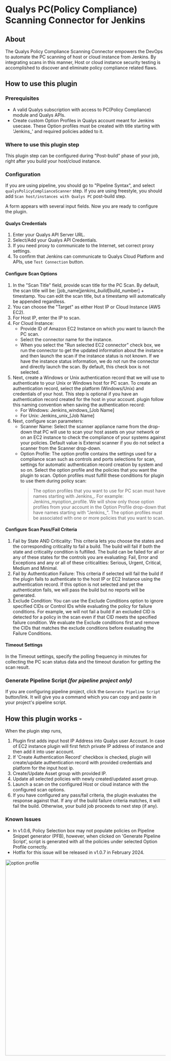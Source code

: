 # Qualys PC(Policy Compliance) Scanning Connector for Jenkins

## About

The Qualys Policy Compliance Scanning Connector empowers the DevOps to automate the PC scanning of host or cloud instance from Jenkins. By integrating scans in this manner, Host or cloud instance security testing is accomplished to discover and eliminate policy compliance related flaws.

## How to use this plugin

### Prerequisites

* A valid Qualys subscription with access to PC(Policy Compliance) module and Qualys APIs.
* Create custom Option Profiles in Qualys account meant for Jenkins usecase. These Option profiles must be created with title starting with 'Jenkins_' and required policies added to it. 

### Where to use this plugin step

This plugin step can be configured during "Post-build" phase of your job, right after you build your host/cloud instance. 

### Configuration

If you are using pipeline, you should go to "Pipeline Syntax", and select `qualysPolicyComplianceScanner` step.
If you are using freestyle, you should add `Scan host/instances with Qualys PC` post-build step.

A form appears with several input fields. Now you are ready to configure the plugin. 

#### Qualys Credentials

1. Enter your Qualys API Server URL. 
2. Select/Add your Qualys API Credentials.
3. If you need proxy to communicate to the Internet, set correct proxy settings. 
4. To confirm that Jenkins can communicate to Qualys Cloud Platform and APIs, use `Test Connection` button.

#### Configure Scan Options

1. In the "Scan Title" field, provide scan title for the PC Scan. By default, the scan title will be: [job_name]_jenkins_build_[build_number] + timestamp. You can edit the scan title, but a timestamp will automatically be appended regardless.
2. You can choose the "Target" as either Host IP or Cloud Instance (AWS EC2).
3. For Host IP, enter the IP to scan.
4. For Cloud Instance: 
	- Provide ID of Amazon EC2 Instance on which you want to launch the PC scan. 
	- Select the connector name for the instance.
	- When you select the "Run selected EC2 connector" check box, we run the connector to get the updated information about the instance and then launch the scan if the instance status is not known. If we have the instance status information, we do not run the connector and directly launch the scan. By default, this check box is not selected.
5. Next, create a Windows or Unix authentication record that we will use to authenticate to your Unix or Windows host for PC scan.
   To create an authentication record, select the platform (Windows/Unix) and credentials of your host. This step is optional if you have an authentication record created for the host in your account. 
   plugin follow this naming convention when saving the authentication record: 
   - For Windows: Jenkins_windows_[Job Name]
   - For Unix: Jenkins_unix_[Job Name]
6. Next, configure scan parameters:
	- Scanner Name: Select the scanner appliance name from the drop-down that PC will use to scan your host assets on your network or on an EC2 instance to check the compliance of your systems against your policies. Default value is External scanner if you do not select a scanner from the Scanner drop-down. 
	- Option Profile: The option profile contains the settings used for a compliance scan such as controls and ports selections for scan, settings for automatic authentication record creation by system and so on. Select the option profile and the policies that you want the plugin to scan.
		Option profiles must fulfill these conditions for plugin to use them during policy scan:
		> The option profiles that you want to use for PC scan must have names starting with Jenkins_. For example: Jenkins_myoption_profile. We will show only those option profiles from your account in the Option Profile drop-down that have names starting with "Jenkins_".
		> The option profiles must be associated with one or more policies that you want to scan.
		
#### Configure Scan Pass/Fail Criteria

1. Fail by State AND Criticality: This criteria lets you choose the states and the corresponding criticality to fail a build. The build will fail if both the state and criticality condition is fulfilled. 
   The build can be failed for all or any of these states for the controls you are evaluating: Fail, Error and Exceptions and any or all of these criticalities: Serious, Urgent, Critical, Medium and Minimal. 
2. Fail by Authentication Failure: This criteria if selected will fail the build if the plugin fails to authenticate to the host IP or EC2 Instance using the authentication record. If this option is not selected and yet the authenticaton fails, we will pass the build but no reports will be generated.
3. Exclude Condition: You can use the Exclude Conditions option to ignore specified CIDs or Control IDs while evaluating the policy for failure conditions. For example, we will not fail a build if an excluded CID is detected for a policy in the scan even if that CID meets the specified failure condition. We evaluate the Exclude conditions first and remove the CIDs that matches the exclude conditions before evaluating the Failure Conditions.

#### Timeout Settings

In the Timeout settings, specify the polling frequency in minutes for collecting the PC scan status data and the timeout duration for getting the scan result.

### Generate Pipeline Script *(for pipeline project only)*

If you are configuring pipeline project, click the `Generate Pipeline Script` button/link. It will give you a command which you can copy and paste in your project's pipeline script. 

## How this plugin works -

When the plugin step runs, 
1. Plugin first adds input host IP Address into Qualys user Account. In case of EC2 instance plugin will first fetch private IP address of instance and then add it into user account.
2. If 'Create Authentication Record' checkbox is checked, plugin will create/update authentication record with provided credentials and platform for the input host ip.
3. Create/Update Asset group with provided IP.
4. Update all selected policies with newly created/updated asset group.
5. Launch a scan on the configured Host or cloud instance with the configured scan options.
6. If you have configured any pass/fail criteria, the plugin evaluates the response against that. If any of the build failure criteria matches, it will fail the build. Otherwise, your build job proceeds to next step (if any).

### Known Issues
* In v1.0.6, Policy Selection box may not populate policies on Pipeline Snippet generator (PFB), however, when clicked on 'Generate Pipeline Script', script is generated 
  with all the policies under selected Option Profile correctly.
* Hotfix for this issue will be released in v1.0.7 in February 2024.
  
<img width="613" alt="option profile" src="https://github.com/jenkinsci/qualys-pc-plugin/assets/143092348/118891ad-a4ab-4393-99a7-5216f5f4d7af">



